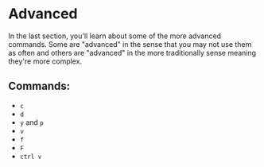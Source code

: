 # Advanced

In the last section, you'll learn about some of the more advanced commands. Some are "advanced" in the sense that you may not use them as often and others are "advanced" in the more traditionally sense meaning they're more complex.

## Commands:
- `c`
- `d`
- `y` and `p`
- `v`
- `f`
- `F`
- `ctrl v`